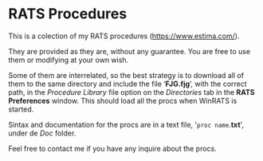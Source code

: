 RATS Procedures
==============

This is a colection of my RATS procedures (https://www.estima.com/).

They are provided as they are, without any guarantee. You are free to use them or modifying at your own wish.

Some of them are interrelated, so the best strategy is to download all of them to the same directory and include the file ‘**FJG.fjg**’, with the correct path, in the *Procedure Library* file option on the *Directories* tab in the **RATS Preferences** window. This should load all the procs when WinRATS is started.

Sintax and documentation for the procs are in a text file, '``proc name``.**txt**', under de *Doc* folder.

Feel free to contact me if you have any inquire about the procs.



